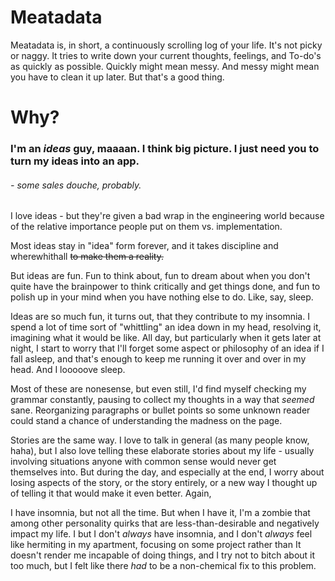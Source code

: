 # Meatadata

Meatadata is, in short, a continuously scrolling log of your life. It's not picky or naggy. It tries to write down your current thoughts, feelings, and To-do's as quickly as possible.
Quickly might mean messy. And messy might mean you have to clean it up later. But that's a good thing. 

# Why?

### **I'm an *ideas* guy, maaaan. I think big picture. I just need you to turn my ideas into an app.**
###### *- some sales douche, probably.*

I love ideas - but they're given a bad wrap in the engineering world because of the relative importance people put on them vs. implementation. 

Most ideas stay in "idea" form forever, and it takes discipline and wherewhithall ~~to make them a reality.~~

But ideas are fun. Fun to think about, fun to dream about when you don't quite have the brainpower to think critically and get things done, and fun to polish up in your mind when you have nothing else to do. Like, say, sleep.

Ideas are so much fun, it turns out, that they contribute to my insomnia. I spend a lot of time sort of "whittling" an idea down in my head, resolving it, imagining what it would be like.
All day, but particularly when it gets later at night, I start to worry that I'll forget some aspect or philosophy of an idea if I fall asleep, and that's enough to keep me running it over and over in my head.
And I looooove sleep.

Most of these are nonesense, but even still, I'd find myself checking my grammar constantly, pausing to collect my thoughts in a way that *seemed* sane. Reorganizing paragraphs or bullet points so some unknown reader could stand a chance of understanding the madness on the page.

Stories are the same way. I love to talk in general (as many people know, haha), but I also love telling these elaborate stories about my life - usually involving situations anyone with common sense would never get themselves into.
But during the day, and especially at the end, I worry about losing aspects of the story, or the story entirely, or a new way I thought up of telling it that would make it even better.
Again, 

I have insomnia, but not all the time. But when I have it, I'm a zombie that among other personality quirks that are less-than-desirable and negatively impact my life.
I but I don't *always* have insomnia, and I don't *always* feel like hermiting in my apartment, focusing on some project rather than 
It doesn't render me incapable of doing things, and I try not to bitch about it too much, but I felt like there *had* to be a non-chemical fix to this problem.